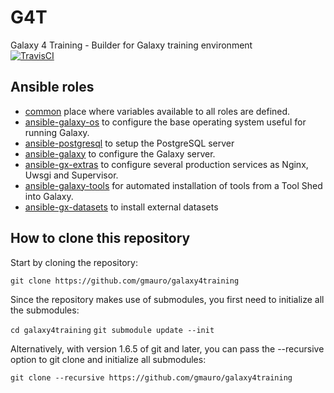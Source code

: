 # G4T
Galaxy 4 Training - Builder for Galaxy training environment  
[![TravisCI](https://api.travis-ci.org/gmauro/galaxy4training.svg?branch=master)](https://travis-ci.org/gmauro/galaxy4training)

## Ansible roles
 * [common]() place where variables available to all roles are defined.
 * [ansible-galaxy-os](https://github.com/galaxyproject/ansible-galaxy-os) to configure the base operating system useful for running Galaxy.
 * [ansible-postgresql](https://github.com/gmauro/ansible-postgresql) to setup the PostgreSQL server
 * [ansible-galaxy](https://github.com/galaxyproject/ansible-galaxy) to configure the Galaxy server.
 * [ansible-gx-extras](https://github.com/gmauro/ansible-gx-extras) to configure several production services as Nginx, Uwsgi and Supervisor.
 * [ansible-galaxy-tools](https://github.com/galaxyproject/ansible-galaxy-tools)  for automated installation of tools from a Tool Shed into Galaxy.
 * [ansible-gx-datasets]() to install external datasets

## How to clone this repository

Start by cloning the repository:

`git clone https://github.com/gmauro/galaxy4training`

Since the repository makes use of submodules, you first need to initialize all the submodules:

`cd galaxy4training`
`git submodule update --init`

Alternatively, with version 1.6.5 of git and later, you can pass the --recursive option to git clone and initialize all submodules:

`git clone --recursive https://github.com/gmauro/galaxy4training`
